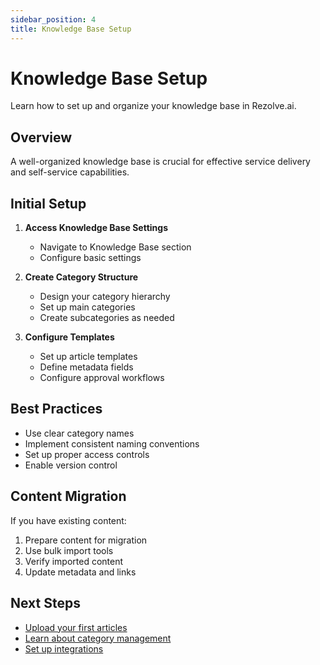 ```yaml
---
sidebar_position: 4
title: Knowledge Base Setup
---
```


# Knowledge Base Setup

Learn how to set up and organize your knowledge base in Rezolve.ai.

## Overview

A well-organized knowledge base is crucial for effective service delivery and self-service capabilities.

## Initial Setup

1. **Access Knowledge Base Settings**
   - Navigate to Knowledge Base section
   - Configure basic settings

2. **Create Category Structure**
   - Design your category hierarchy
   - Set up main categories
   - Create subcategories as needed

3. **Configure Templates**
   - Set up article templates
   - Define metadata fields
   - Configure approval workflows

## Best Practices

- Use clear category names
- Implement consistent naming conventions
- Set up proper access controls
- Enable version control

## Content Migration

If you have existing content:
1. Prepare content for migration
2. Use bulk import tools
3. Verify imported content
4. Update metadata and links

## Next Steps

- [Upload your first articles](../knowledge-management/article-management/uploading-articles.md)
- [Learn about category management](../knowledge-management/category-management/category-management.md)
- [Set up integrations](./integration-guide.md)
